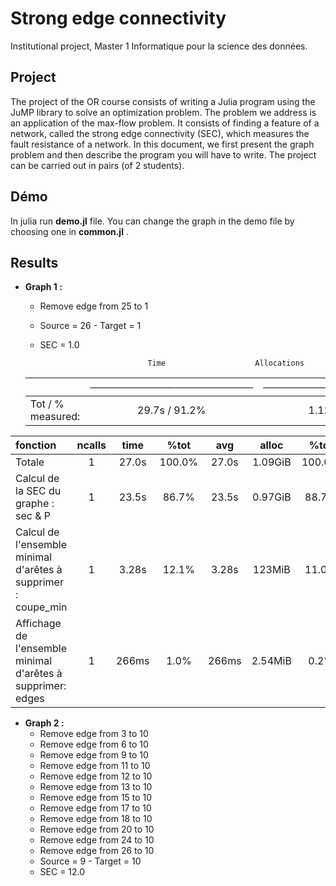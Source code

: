 # Strong edge connectivity

Institutional project, Master 1  Informatique pour la science des données.

## Project
The project of the OR course consists of writing a Julia program using the JuMP library to solve
an optimization problem. The problem we address is an application of the max-flow problem. It consists
of finding a feature of a network, called the strong edge connectivity (SEC), which measures the fault
resistance of a network. In this document, we first present the graph problem and then describe the
program you will have to write. The project can be carried out in pairs (of 2 students).


## Démo

In julia run **demo.jl** file. You can change the graph in the demo file by choosing one in **common.jl** .

## Results

* **Graph 1 :** 
  * Remove edge from 25 to 1
  * Source = 26 - Target = 1
  * SEC = 1.0

                                Time                    Allocations
  |                  |  ─────────────────────── | ──────────────────────── |
  |:-----------------|:------:|:------:|
   |Tot / % measured: |       29.7s /  91.2%     |      1.12GiB /  97.8%    |

 | fonction                                                      | ncalls |  time  |  %tot  |  avg   |  alloc  |  %tot  |  avg   |
 |:--------------------------------------------------------------|:------:|:------:|:------:|:------:|:-------:|:------:|:------:| 
  | Totale                                                        |   1    | 27.0s  | 100.0% | 27.0s  | 1.09GiB | 100.0% |  1.09GiB|
  | Calcul de la SEC du graphe : sec & P                          |   1    | 23.5s  | 86.7%  | 23.5s  | 0.97GiB | 88.7%  |  0.97GiB|
  | Calcul de l'ensemble minimal d'arêtes à supprimer : coupe_min |   1    | 3.28s  | 12.1%  | 3.28s  | 123MiB  | 11.0%  |   123MiB|
  | Affichage de l'ensemble minimal d'arêtes à supprimer: edges   |   1    | 266ms  | 1.0%   | 266ms  | 2.54MiB | 0.2%   |  2.54MiB|  

  
* **Graph 2 :** 
    * Remove edge from 3 to 10
    * Remove edge from 6 to 10
    * Remove edge from 9 to 10
    * Remove edge from 11 to 10
    * Remove edge from 12 to 10
    * Remove edge from 13 to 10
    * Remove edge from 15 to 10
    * Remove edge from 17 to 10
    * Remove edge from 18 to 10
    * Remove edge from 20 to 10
    * Remove edge from 24 to 10
    * Remove edge from 26 to 10
    * Source = 9 - Target = 10
    * SEC = 12.0
